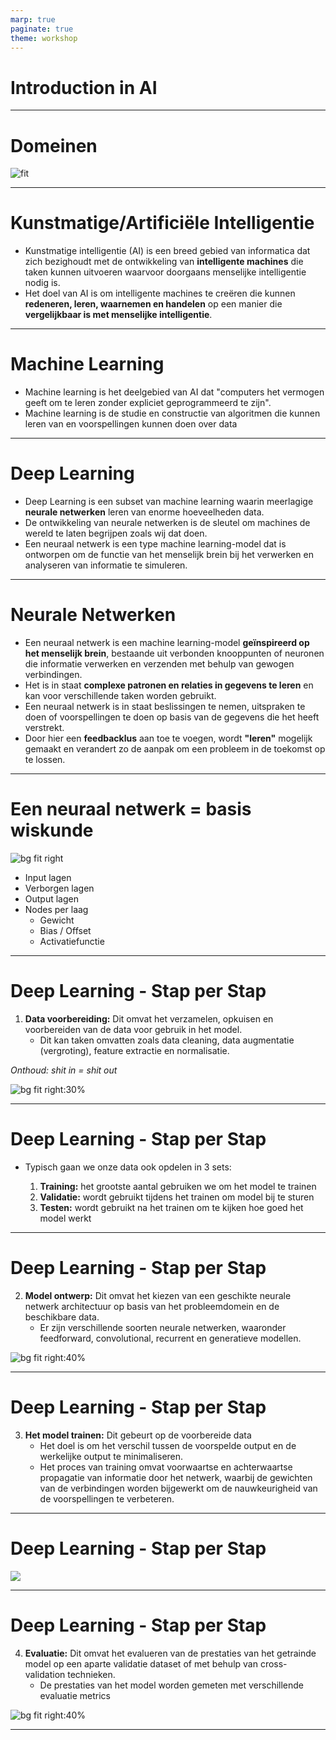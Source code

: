 ```yaml
---
marp: true
paginate: true
theme: workshop
---
```


# <!-- fit --> Introduction in AI

---

# Domeinen

![fit](./img/ai-ml-dl.png)

---

# Kunstmatige/Artificiële Intelligentie

- Kunstmatige intelligentie (AI) is een breed gebied van informatica dat zich bezighoudt met de ontwikkeling van **intelligente machines** die taken kunnen uitvoeren waarvoor doorgaans menselijke intelligentie nodig is.
- Het doel van AI is om intelligente machines te creëren die kunnen **redeneren, leren, waarnemen en handelen** op een manier die **vergelijkbaar is met menselijke intelligentie**.

---

# Machine Learning

- Machine learning is het deelgebied van AI dat "computers het vermogen geeft om te leren zonder expliciet geprogrammeerd te zijn".
- Machine learning is de studie en constructie van algoritmen die kunnen leren van en voorspellingen kunnen doen over data

---

# Deep Learning

- Deep Learning is een subset van machine learning waarin meerlagige **neurale netwerken** leren van enorme hoeveelheden data.
- De ontwikkeling van neurale netwerken is de sleutel om machines de wereld te laten begrijpen zoals wij dat doen.
- Een neuraal netwerk is een type machine learning-model dat is ontworpen om de functie van het menselijk brein bij het verwerken en analyseren van informatie te simuleren.

---

# Neurale Netwerken

- Een neuraal netwerk is een machine learning-model **geïnspireerd op het menselijk brein**, bestaande uit verbonden knooppunten of neuronen die informatie verwerken en verzenden met behulp van gewogen verbindingen.
- Het is in staat **complexe patronen en relaties in gegevens te leren** en kan voor verschillende taken worden gebruikt.
- Een neuraal netwerk is in staat beslissingen te nemen, uitspraken te doen of voorspellingen te doen op basis van de gegevens die het heeft verstrekt.
- Door hier een **feedbacklus** aan toe te voegen, wordt **"leren"** mogelijk gemaakt en verandert zo de aanpak om een ​​probleem in de toekomst op te lossen.

---

# Een neuraal netwerk = basis wiskunde

![bg fit right](./img/neural-network.jpg)

- Input lagen
- Verborgen lagen
- Output lagen
- Nodes per laag
  - Gewicht
  - Bias / Offset
  - Activatiefunctie

---

# Deep Learning - Stap per Stap

1. **Data voorbereiding:** Dit omvat het verzamelen, opkuisen en voorbereiden van de data voor gebruik in het model.
   - Dit kan taken omvatten zoals data cleaning, data augmentatie (vergroting), feature extractie en normalisatie.

*Onthoud: shit in = shit out*

![bg fit right:30%](./img/data-cleaning.jpeg)

---

# Deep Learning - Stap per Stap

- Typisch gaan we onze data ook opdelen in 3 sets:

  1. **Training:** het grootste aantal gebruiken we om het model te trainen
  2. **Validatie:** wordt gebruikt tijdens het trainen om model bij te sturen
  3. **Testen:** wordt gebruikt na het trainen om te kijken hoe goed het model werkt

---

# Deep Learning - Stap per Stap

2. **Model ontwerp:** Dit omvat het kiezen van een geschikte neurale netwerk architectuur op basis van het probleemdomein en de beschikbare data.
   - Er zijn verschillende soorten neurale netwerken, waaronder feedforward, convolutional, recurrent en generatieve modellen.

![bg fit right:40%](./img/types-of-neural-networks.png)

---

# Deep Learning - Stap per Stap

3. **Het model trainen:** Dit gebeurt op de voorbereide data
   - Het doel is om het verschil tussen de voorspelde output en de werkelijke output te minimaliseren.
   - Het proces van training omvat voorwaartse en achterwaartse propagatie van informatie door het netwerk, waarbij de gewichten van de verbindingen worden bijgewerkt om de nauwkeurigheid van de voorspellingen te verbeteren.

---

# Deep Learning - Stap per Stap

![](./img/training-backpropagation.png)

<!-- The backpropagation algorithm involves several steps:

- Forward propagation: The input data is fed into the neural network and the output is calculated.
- Calculation of error: The difference between the predicted output and the actual output is calculated.
- Backward propagation: The error is propagated backward through the layers of the neural network, and the contribution of each neuron to the error is calculated.
- Weight updates: The weights of the connections between the neurons are adjusted based on the contribution of each neuron to the error. -->

---

# Deep Learning - Stap per Stap

4. **Evaluatie:** Dit omvat het evalueren van de prestaties van het getrainde model op een aparte validatie dataset of met behulp van cross-validation technieken.
     - De prestaties van het model worden gemeten met verschillende evaluatie metrics

![bg fit right:40%](./img/types-of-neural-networks.png)

---











